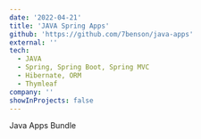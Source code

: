 ```yaml
---
date: '2022-04-21'
title: 'JAVA Spring Apps'
github: 'https://github.com/7benson/java-apps'
external: ''
tech:
  - JAVA
  - Spring, Spring Boot, Spring MVC
  - Hibernate, ORM 
  - Thymleaf
company: ''
showInProjects: false
---
```


Java Apps Bundle

